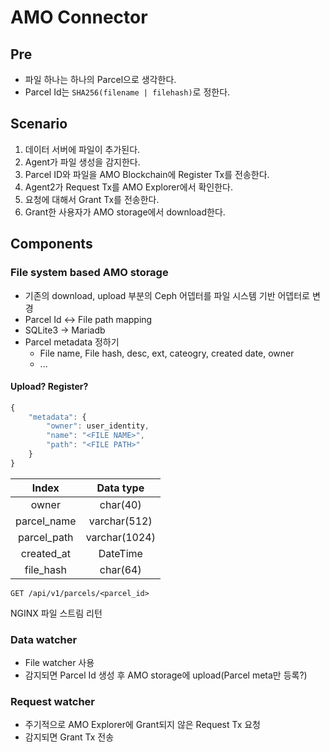 # AMO Connector

## Pre
- 파일 하나는 하나의 Parcel으로 생각한다.
- Parcel Id는 `SHA256(filename | filehash)`로 정한다.

## Scenario
1. 데이터 서버에 파일이 추가된다.
1. Agent가 파일 생성을 감지한다.
1. Parcel ID와 파일을 AMO Blockchain에 Register Tx를 전송한다.
1. Agent2가 Request Tx를 AMO Explorer에서 확인한다.
1. 요청에 대해서 Grant Tx를 전송한다.
1. Grant한 사용자가 AMO storage에서 download한다.

## Components

### File system based AMO storage
- 기존의 download, upload 부분의 Ceph 어뎁터를 파일 시스템 기반 어뎁터로 변경
- Parcel Id <-> File path mapping
- SQLite3 -> Mariadb
- Parcel metadata 정하기
    - File name, File hash, desc, ext, cateogry, created date, owner
    - ...

#### Upload? Register?
```javascript
{
    "metadata": {
        "owner": user_identity,
        "name": "<FILE NAME>",
        "path": "<FILE PATH>"
    }
}
```

| Index       | Data type     |
|:-----------:|:-------------:|
| owner       | char(40)      |
| parcel_name | varchar(512)  |
| parcel_path | varchar(1024) |
| created_at  | DateTime      |
| file_hash   | char(64)      |

`GET /api/v1/parcels/<parcel_id>`

NGINX 파일 스트림 리턴



### Data watcher
- File watcher 사용
- 감지되면 Parcel Id 생성 후 AMO storage에 upload(Parcel meta만 등록?)
### Request watcher
- 주기적으로 AMO Explorer에 Grant되지 않은 Request Tx 요청
- 감지되면 Grant Tx 전송
